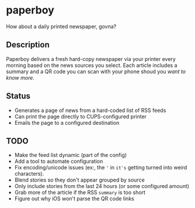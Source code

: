 # paperboy

How about a daily printed newspaper, govna?


## Description

Paperboy delivers a fresh hard-copy newspaper via your printer every morning based on the news sources you select.  Each article includes a summary and a QR code you can scan with your phone shoud you *want to know more*.


## Status

  * Generates a page of news from a hard-coded list of RSS feeds
  * Can print the page directly to CUPS-configured printer
  * Emails the page to a configured destination

## TODO

  * Make the feed list dynamic (part of the config)
  * Add a tool to automate configuration
  * Fix encoding/unicode issues (ex:, the `'` in `it's` getting turned into weird characters).
  * Blend stories so they don't appear grouped by source
  * Only include stories from the last 24 hours (or some configured amount)
  * Grab more of the article if the RSS `summary` is too short
  * Figure out why iOS won't parse the QR code links

